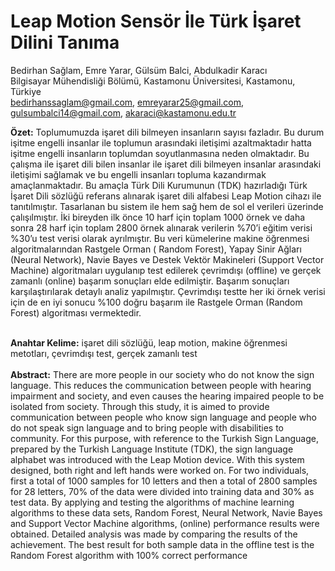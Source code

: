 

# Leap Motion Sensör İle Türk İşaret Dilini Tanıma
Bedirhan Sağlam, Emre Yarar, Gülsüm Balci, Abdulkadir Karacı <br />
Bilgisayar Mühendisliği Bölümü, Kastamonu Üniversitesi, Kastamonu, Türkiye <br />
bedirhanssaglam@gmail.com, emreyarar25@gmail.com, gulsumbalci14@gmail.com, akaraci@kastamonu.edu.tr 

**Özet:**  Toplumumuzda işaret dili bilmeyen insanların sayısı fazladır. Bu durum işitme engelli insanlar ile toplumun arasındaki iletişimi azaltmaktadır hatta işitme engelli insanların toplumdan soyutlanmasına neden olmaktadır. Bu çalışma ile işaret dili bilen insanlar ile işaret dili bilmeyen insanlar arasındaki iletişimi sağlamak ve bu engelli insanları topluma kazandırmak amaçlanmaktadır. Bu amaçla Türk Dili Kurumunun (TDK) hazırladığı Türk İşaret Dili sözlüğü referans alınarak işaret dili alfabesi Leap Motion cihazı ile tanıtılmıştır. Tasarlanan bu sistem ile hem sağ hem de sol el verileri üzerinde çalışılmıştır. İki bireyden ilk önce 10 harf için toplam 1000 örnek ve daha sonra 28 harf için toplam 2800 örnek alınarak verilerin %70’i eğitim verisi %30’u test verisi olarak ayrılmıştır. Bu veri kümelerine makine öğrenmesi algoritmalarından Rastgele Orman ( Random Forest), Yapay Sinir Ağları (Neural Network), Navie Bayes ve Destek Vektör Makineleri (Support Vector Machine) algoritmaları uygulanıp test edilerek çevrimdışı (offline) ve gerçek zamanlı (online) başarım sonuçları elde edilmiştir. Başarım sonuçları karşılaştırılarak detaylı analiz yapılmıştır.  Çevrimdışı testte her iki örnek verisi için de en iyi sonucu %100 doğru başarım ile Rastgele Orman (Random Forest) algoritması vermektedir.

<br />**Anahtar Kelime:** işaret dili sözlüğü, leap motion, makine öğrenmesi metotları, çevrimdışı test, gerçek zamanlı test
<br /><br />**Abstract:**  There are more people in our society who do not know the sign language. This reduces the communication between people with hearing impairment and society, and even causes the hearing impaired people to be isolated from society. Through this study, it is aimed to provide communication between people who know sign language and people who do not speak sign language and to bring people with disabilities to community. For this purpose, with reference to the Turkish Sign Language, prepared by the Turkish Language Institute (TDK), the sign language alphabet was introduced with the Leap Motion device. With this system designed, both right and left hands were worked on. For two individuals, first a total of 1000 samples for 10 letters and then a total of 2800 samples for 28 letters, 70% of the data were divided into training data and 30% as test data. By applying and testing the algorithms of machine learning algorithms to these data sets, Random Forest, Neural Network, Navie Bayes and Support Vector Machine algorithms, (online) performance results were obtained. Detailed analysis was made by comparing the results of the achievement. The best result for both sample data in the offline test is the Random Forest algorithm with 100% correct performance
